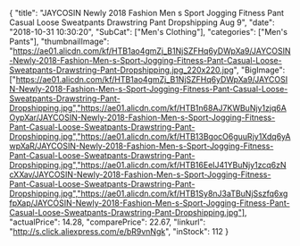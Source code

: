 {
	"title": "JAYCOSIN Newly 2018 Fashion Men s Sport Jogging Fitness Pant Casual Loose Sweatpants Drawstring Pant Dropshipping Aug 9",
	"date": "2018-10-31 10:30:20",
	"SubCat": ["Men's Clothing"],
	"categories": ["Men's Pants"],
	"thumbnailImage": "https://ae01.alicdn.com/kf/HTB1ao4gmZj_B1NjSZFHq6yDWpXa9/JAYCOSIN-Newly-2018-Fashion-Men-s-Sport-Jogging-Fitness-Pant-Casual-Loose-Sweatpants-Drawstring-Pant-Dropshipping.jpg_220x220.jpg",
	"BigImage": ["https://ae01.alicdn.com/kf/HTB1ao4gmZj_B1NjSZFHq6yDWpXa9/JAYCOSIN-Newly-2018-Fashion-Men-s-Sport-Jogging-Fitness-Pant-Casual-Loose-Sweatpants-Drawstring-Pant-Dropshipping.jpg","https://ae01.alicdn.com/kf/HTB1n68AJ7KWBuNjy1zjq6AOypXar/JAYCOSIN-Newly-2018-Fashion-Men-s-Sport-Jogging-Fitness-Pant-Casual-Loose-Sweatpants-Drawstring-Pant-Dropshipping.jpg","https://ae01.alicdn.com/kf/HTB13BgocO6guuRjy1Xdq6yAwpXaR/JAYCOSIN-Newly-2018-Fashion-Men-s-Sport-Jogging-Fitness-Pant-Casual-Loose-Sweatpants-Drawstring-Pant-Dropshipping.jpg","https://ae01.alicdn.com/kf/HTB16EeIJ41YBuNjy1zcq6zNcXXav/JAYCOSIN-Newly-2018-Fashion-Men-s-Sport-Jogging-Fitness-Pant-Casual-Loose-Sweatpants-Drawstring-Pant-Dropshipping.jpg","https://ae01.alicdn.com/kf/HTB1Sy8nJ3aTBuNjSszfq6xgfpXap/JAYCOSIN-Newly-2018-Fashion-Men-s-Sport-Jogging-Fitness-Pant-Casual-Loose-Sweatpants-Drawstring-Pant-Dropshipping.jpg"],
	"actualPrice": 14.28,
	"comparePrice": 22.67,
	"linkurl": "http://s.click.aliexpress.com/e/bR9vnNgk",
	"inStock": 112
}
